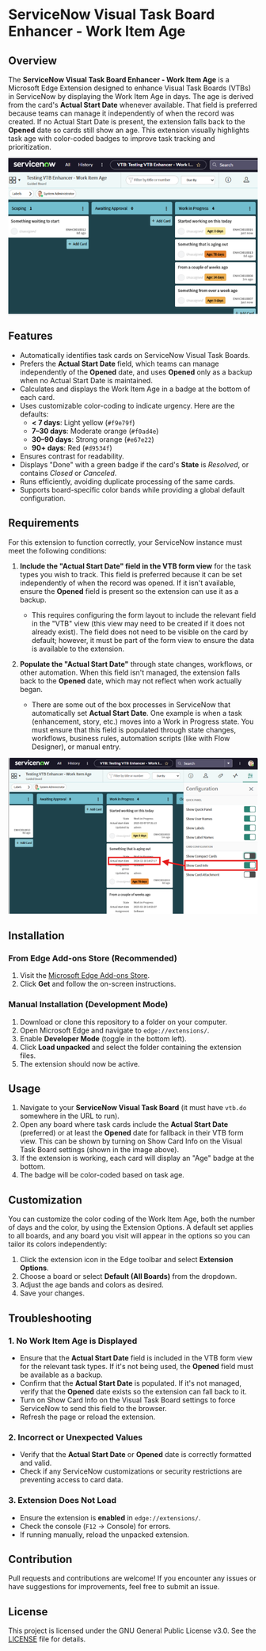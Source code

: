 # ServiceNow Visual Task Board Enhancer - Work Item Age

## Overview

The **ServiceNow Visual Task Board Enhancer - Work Item Age** is a Microsoft Edge Extension designed to enhance Visual Task Boards (VTBs) in ServiceNow by displaying the Work Item Age in days. The age is derived from the card's **Actual Start Date** whenever available. That field is preferred because teams can manage it independently of when the record was created. If no Actual Start Date is present, the extension falls back to the **Opened** date so cards still show an age. This extension visually highlights task age with color-coded badges to improve task tracking and prioritization.

![What the badges look like in a ServiceNow Visual Task Board](images/screenshot1.png)

## Features

- Automatically identifies task cards on ServiceNow Visual Task Boards.
- Prefers the **Actual Start Date** field, which teams can manage independently of the **Opened** date, and uses **Opened** only as a backup when no Actual Start Date is maintained.
- Calculates and displays the Work Item Age in a badge at the bottom of each card.
- Uses customizable color-coding to indicate urgency. Here are the defaults:
  - **< 7 days**: Light yellow (`#f9e79f`)
  - **7–30 days**: Moderate orange (`#f0ad4e`)
  - **30–90 days**: Strong orange (`#e67e22`)
  - **90+ days**: Red (`#d9534f`)
- Ensures contrast for readability.
- Displays "Done" with a green badge if the card's **State** is *Resolved*, or contains *Closed* or *Canceled*.
- Runs efficiently, avoiding duplicate processing of the same cards.
- Supports board-specific color bands while providing a global default configuration.

## Requirements

For this extension to function correctly, your ServiceNow instance must meet the following conditions:

1. **Include the "Actual Start Date" field in the VTB form view** for the task types you wish to track. This field is preferred because it can be set independently of when the record was opened. If it isn't available, ensure the **Opened** field is present so the extension can use it as a backup.
   - This requires configuring the form layout to include the relevant field in the "VTB" view (this view may need to be created if it does not already exist). The field does not need to be visible on the card by default; however, it must be part of the form view to ensure the data is available to the extension.

2. **Populate the "Actual Start Date"** through state changes, workflows, or other automation. When this field isn't managed, the extension falls back to the **Opened** date, which may not reflect when work actually began.
   - There are some out of the box processes in ServiceNow that automatically set **Actual Start Date**. One example is when a task (enhancement, story, etc.) moves into a Work in Progress state. You must ensure that this field is populated through state changes, workflows, business rules, automation scripts (like with Flow Designer), or manual entry.

![Highlighting the requirements of having Actual start date on the VTB view of the task.](images/screenshot2.png)

## Installation

### From Edge Add-ons Store (Recommended)
1. Visit the [Microsoft Edge Add-ons Store](https://microsoftedge.microsoft.com/addons/detail/servicenow-visual-task-bo/jmhhlihdkbdeemfdmehanpkbfkkahpdd).
2. Click **Get** and follow the on-screen instructions.

### Manual Installation (Development Mode)
1. Download or clone this repository to a folder on your computer.
2. Open Microsoft Edge and navigate to `edge://extensions/`.
3. Enable **Developer Mode** (toggle in the bottom left).
4. Click **Load unpacked** and select the folder containing the extension files.
5. The extension should now be active.

## Usage

1. Navigate to your **ServiceNow Visual Task Board** (it must have `vtb.do` somewhere in the URL to run).
2. Open any board where task cards include the **Actual Start Date** (preferred) or at least the **Opened** date for fallback in their VTB form view. This can be shown by turning on Show Card Info on the Visual Task Board settings (shown in the image above).
3. If the extension is working, each card will display an "Age" badge at the bottom.
4. The badge will be color-coded based on task age.

## Customization

You can customize the color coding of the Work Item Age, both the number of days and the color, by using the Extension Options. A default set applies to all boards, and any board you visit will appear in the options so you can tailor its colors independently:

1. Click the extension icon in the Edge toolbar and select **Extension Options**.
2. Choose a board or select **Default (All Boards)** from the dropdown.
3. Adjust the age bands and colors as desired.
4. Save your changes.

## Troubleshooting

### 1. No Work Item Age is Displayed
- Ensure that the **Actual Start Date** field is included in the VTB form view for the relevant task types. If it's not being used, the **Opened** field must be available as a backup.
- Confirm that the **Actual Start Date** is populated. If it's not managed, verify that the **Opened** date exists so the extension can fall back to it.
- Turn on Show Card Info on the Visual Task Board settings to force ServiceNow to send this field to the browser.
- Refresh the page or reload the extension.

### 2. Incorrect or Unexpected Values
- Verify that the **Actual Start Date** or **Opened** date is correctly formatted and valid.
- Check if any ServiceNow customizations or security restrictions are preventing access to card data.

### 3. Extension Does Not Load
- Ensure the extension is **enabled** in `edge://extensions/`.
- Check the console (`F12` → Console) for errors.
- If running manually, reload the unpacked extension.

## Contribution

Pull requests and contributions are welcome! If you encounter any issues or have suggestions for improvements, feel free to submit an issue.

## License

This project is licensed under the GNU General Public License v3.0. See the [LICENSE](LICENSE) file for details.
